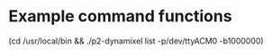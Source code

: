 Example command functions
=========================

(cd /usr/local/bin && ./p2-dynamixel list -p/dev/ttyACM0 -b1000000)
